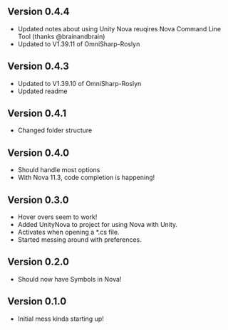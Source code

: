 ## Version 0.4.4

 * Updated notes about using Unity Nova reuqires Nova Command Line Tool (thanks @brainandbrain)
 * Updated to V1.39.11 of OmniSharp-Roslyn

## Version 0.4.3

 * Updated to V1.39.10 of OmniSharp-Roslyn
 * Updated readme

## Version 0.4.1

 * Changed folder structure

## Version 0.4.0

 * Should handle most options
 * With Nova 11.3, code completion is happening!

## Version 0.3.0

 * Hover overs seem to work!
 * Added UnityNova to project for using Nova with Unity.
 * Activates when opening a *.cs file.
 * Started messing around with preferences.

## Version 0.2.0

 * Should now have Symbols in Nova!

## Version 0.1.0

 * Initial mess kinda starting up!